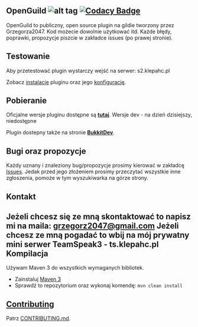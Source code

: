 OpenGuild   ![alt tag](https://travis-ci.org/grzegorz2047/OpenGuild.svg?branch=master) [![Codacy Badge](https://api.codacy.com/project/badge/Grade/e83f2c9b11994cc2912d94fd42c21c45)](https://www.codacy.com/app/grzegorz2047/OpenGuild2047?utm_source=github.com&utm_medium=referral&utm_content=grzegorz2047/OpenGuild2047&utm_campaign=badger)
-----------



OpenGuild to publiczny, open source plugin na gildie tworzony przez Grzegorza2047.
Kod możecie dowolnie użytkować itd.
Każde błędy, poprawki, propozycje piszcie w zakładce issues (po prawej stronie).

Testowanie
-----------
Aby przetestować plugin wystarczy wejść na serwer: s2.klepahc.pl

Zobacz [instalacje](https://github.com/grzegorz2047/OpenGuild/wiki/Pobieranie-oraz-instalacja) pluginu oraz jego [konfigurację](https://github.com/grzegorz2047/OpenGuild/wiki/Konfiguracja).

Pobieranie
-----------

Oficjalne wersje pluginu dostępne są [__tutaj__](https://github.com/grzegorz/OpenGuild/releases).
Wersje dev - na dzień dzisiejszy, niedostępne

Plugin dostepny także na stronie [__BukkitDev__](http://dev.bukkit.org/bukkit-plugins/openguild/).

Bugi oraz propozycje
-----------

Każdy uznany i znaleziony bug/propozycje prosimy kierować w zakładcę [Issues](https://github.com/grzegorz2047/OpenGuild/issues). Jedak przed jego złożeniem prosimy przeczytać wszystkie inne zgłoszenia, pomoże w tym wyszukiwarka na górze strony.

Kontakt
-----------
Jeżeli chcesz się ze mną skontaktować to napisz mi na maila: grzegorz2047@gmail.com
Jeżeli chcesz ze mną pogadać to wbij na mój prywatny mini serwer TeamSpeak3 - ts.klepahc.pl
Kompilacja
-----------

Używam Maven 3 do wszystkich wymaganych bibliotek.
* Zainstaluj [Maven 3](http://maven.apache.org/download.html)
* Sprawdź to repozytorium oraz wykonaj komendę: `mvn clean install`

[Contributing](https://github.com/grzegorz2047/OpenGuild/blob/master/CONTRIBUTING.md)
-----------

Patrz [CONTRIBUTING.md](https://github.com/grzegorz2047/OpenGuild/blob/master/CONTRIBUTING.md).
